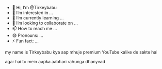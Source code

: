 - 👋 Hi, I’m @Tirkeybabu
- 👀 I’m interested in ...
- 🌱 I’m currently learning ...
- 💞️ I’m looking to collaborate on ...
- 📫 How to reach me ...
- 😄 Pronouns: ...
- ⚡ Fun fact: ...

<!---helllo
Tirkeybabu/Tirkeybabu is a ✨ special ✨ repository because its `README.md` (this file) appears on your GitHub profile.
You can click the Preview link to take a look at your changes.
--->my name is Tirkeybabu kya aap mhuje premium YouTube kalike de sakte hai 
agar hai to mein aapka aabhari rahunga dhanyvad 
